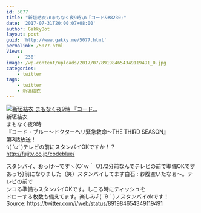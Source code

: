 ```yaml
---
id: 5077
title: "新垣結衣\nまもなく夜9時\n『コード&#8230;"
date: '2017-07-31T20:00:07+08:00'
author: GakkyBot
layout: post
guid: 'http://www.gakky.me/5077.html'
permalink: /5077.html
Views:
    - '230'
image: /wp-content/uploads/2017/07/891984654349119491_0.jpg
categories:
    - twitter
tags:
    - twitter
    - 新垣结衣
---
```


[![新垣結衣
まもなく夜9時
『コード...](http://www.yui-aragaki.org/wp-content/uploads/2017/07/891984654349119491_0.jpg)](http://www.yui-aragaki.org/wp-content/uploads/2017/07/891984654349119491_0.jpg)  
新垣結衣  
まもなく夜9時  
『コード・ブルー～ドクターヘリ緊急救命～THE THIRD SEASON』  
第3話放送！  
٩( ‘ω’ )テレビの前にスタンバイOKですか！？  
http://fujitv.co.jp/codeblue/

スタンバイ、おっけ～ですヽ(○´ｗ｀ ○)ﾉ2分前なんでテレビの前で準備OKです  
あっ1分前になりました（笑）スタンバイしてます白石 : お腹空いたなぁ〜。テレビの前で  
シコる準備もスタンバイOKです。しこる時にティッシュを  
ドローする枚数も備えてます。楽しみ♪( ´θ｀)ノスタンバイokです！  
Source: <https://twitter.com/i/web/status/891984654349119491>